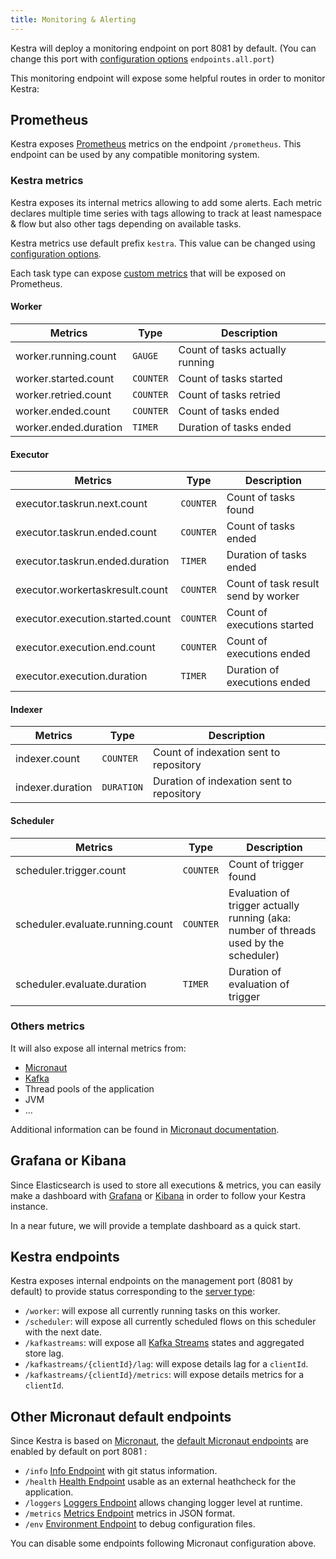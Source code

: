 ```yaml
---
title: Monitoring & Alerting
---
```


Kestra will deploy a monitoring endpoint on port 8081 by default. (You can change this port with
[configuration options](../01.configuration/index.md) `endpoints.all.port`)

This monitoring endpoint will expose some helpful routes in order to monitor Kestra:

## Prometheus

Kestra exposes [Prometheus](https://prometheus.io/) metrics on the endpoint `/prometheus`. This endpoint can be used by any compatible monitoring system.

### Kestra metrics

Kestra exposes its internal metrics allowing to add some alerts. Each metric declares multiple time series with tags allowing to track at least namespace & flow but also other tags depending on available tasks.

Kestra metrics use default prefix `kestra`. This value can be changed using [configuration options](../01.configuration/05.others.md#metrics-configuration).

Each task type can expose [custom metrics](../../03.concepts/02.executions.md#metrics) that will be exposed on Prometheus.

#### Worker

|Metrics|Type|Description|
|-|-|-|
|worker.running.count|`GAUGE`|Count of tasks actually running|
|worker.started.count|`COUNTER`|Count of tasks started|
|worker.retried.count|`COUNTER`|Count of tasks retried|
|worker.ended.count|`COUNTER`|Count of tasks ended|
|worker.ended.duration|`TIMER`|Duration of tasks ended|

#### Executor

|Metrics|Type|Description|
|-|-|-|
|executor.taskrun.next.count|`COUNTER`|Count of tasks found|
|executor.taskrun.ended.count|`COUNTER`|Count of tasks ended|
|executor.taskrun.ended.duration|`TIMER`|Duration of tasks ended|
|executor.workertaskresult.count|`COUNTER`|Count of task result send by worker|
|executor.execution.started.count|`COUNTER`|Count of executions started|
|executor.execution.end.count|`COUNTER`|Count of executions ended|
|executor.execution.duration|`TIMER`|Duration of executions ended|

#### Indexer

|Metrics|Type|Description|
|-|-|-|
|indexer.count|`COUNTER`|Count of indexation sent to repository|
|indexer.duration|`DURATION`|Duration of indexation sent to repository|

#### Scheduler

|Metrics|Type|Description|
|-|-|-|
|scheduler.trigger.count|`COUNTER`|Count of trigger found|
|scheduler.evaluate.running.count|`COUNTER`|Evaluation of trigger actually running (aka: number of threads used by the scheduler)|
|scheduler.evaluate.duration|`TIMER`|Duration of evaluation of trigger|

### Others metrics

It will also expose all internal metrics from:

- [Micronaut](https://micronaut-projects.github.io/micronaut-micrometer/latest/guide/)
- [Kafka](https://kafka.apache.org/documentation/#remote_jmx)
- Thread pools of the application
- JVM
- ...

Additional information can be found in [Micronaut documentation](https://micronaut-projects.github.io/micronaut-micrometer/latest/guide/).


## Grafana or Kibana
Since Elasticsearch is used to store all executions & metrics, you can easily make a dashboard with
[Grafana](https://grafana.com/) or [Kibana](https://www.elastic.co/kibana) in order to follow your Kestra instance.

In a near future, we will provide a template dashboard as a quick start.


## Kestra endpoints

Kestra exposes internal endpoints on the management port (8081 by default) to provide status corresponding to the [server type](../../08.architecture.md#the-kestra-server-components):

* `/worker`: will expose all currently running tasks on this worker.
* `/scheduler`: will expose all currently scheduled flows on this scheduler with the next date.
* `/kafkastreams`: will expose all [Kafka Streams](https://kafka.apache.org/documentation/streams/) states and aggregated store lag.
* `/kafkastreams/{clientId}/lag`: will expose details lag for a `clientId`.
* `/kafkastreams/{clientId}/metrics`: will expose details metrics for a `clientId`.

## Other Micronaut default endpoints
Since Kestra is based on [Micronaut](https://micronaut.io), the [default Micronaut endpoints](https://docs.micronaut.io/latest/guide/index.html#providedEndpoints) are enabled by default on port 8081 :

* `/info` [Info Endpoint](https://docs.micronaut.io/snapshot/guide/index.html#infoEndpoint) with git status information.
* `/health` [Health Endpoint](https://docs.micronaut.io/snapshot/guide/index.html#healthEndpoint) usable as an external heathcheck for the application.
* `/loggers` [Loggers Endpoint](https://docs.micronaut.io/snapshot/guide/index.html#loggersEndpoint) allows changing logger level at runtime.
* `/metrics` [Metrics Endpoint](https://docs.micronaut.io/snapshot/guide/index.html#metricsEndpoint) metrics in JSON format.
* `/env` [Environment Endpoint](https://docs.micronaut.io/snapshot/guide/index.html#environmentEndpoint) to debug configuration files.

You can disable some endpoints following Micronaut configuration above.
